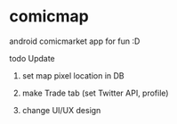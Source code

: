 # comicmap
android comicmarket app for fun :D

todo Update

1. set map pixel location in DB

2. make Trade tab (set Twitter API, profile)

3. change UI/UX design
